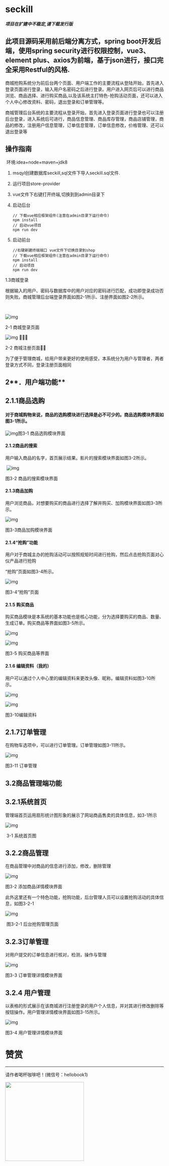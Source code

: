 #  seckill

***项目在扩建中不稳定,请下载发行版***

## 此项目源码采用前后端分离方式，spring boot开发后端，使用spring security进行权限控制，vue3、element plus、axios为前端，基于json进行，接口完全采用Restful的风格.

商城抢购系统分为前后台两个页面、用户端工作的主要流程从登陆开始，首先进入登录页面进行登录，输入用户名密码之后进行登录。用户进入网页后可以进行商品浏览、商品选择、进行购买商品,以及该系统主打特色-抢购活动页面，还可以进入个人中心修改资料、密码，退出登录和订单管理等。

商城管理后台系统的主要流程从登录开始，首先进入登录页面进行登录也可以注册后台登录，进入系统后可进行，商品信息管理、商品库存管理，商品店铺管理，商品的修改，注册用户信息管理，订单信息管理，订单信息修改，价格管理、还可以退出登录等

## 操作指南

​	环境:idea+node+maven+jdk8

1. msqyl创建数据库seckill,sql文件下导人seckill.sql文件.

2. 运行项目store-provider

3. vue文件下右键打开终端,切换到到admin目录下

4. 启动后台

   ```
   // 下载vue相应框架组件(注意在admin目录下运行命令)
   npm install
   // 启动vue项目
   npm run dev
   
   ```

6. 启动前台

   ```npm
   //右键新建终端端口 vue文件下切换目录到shop
   // 下载vue相应框架组件(注意在admin目录下运行命令)
   npm install
   // 启动项目
   npm run dev
   
   ```

   


 

 

 

1.3商城登录

根据输入的用户、密码与数据库中的用户对应的密码进行匹配，成功即登录成功否则失败。商城管理后台端登录界面如图2-1所示、注册界面如图2-2所示。

​             

 

 

![img](https://gitee.com/f1dao/images/raw/master/wps17.jpg) 

2-1 商城登录页面

 

 

![img](https://gitee.com/f1dao/images/raw/master/wps18.jpg) 

2-2 商城注册页面

 

为了便于管理商城，给用户带来更好的使用感受，本系统分为用户与管理者，两者登录方式不同，登录注册页面相同

 

 

 

## **2****．用户端功能**

 

## 2.1.1商品选购

#### 对于商城购物来说，商品的选购模块进行选择是必不可少的。商品选购模块界面如图3-1所示。

 

![img](https://gitee.com/f1dao/images/raw/master/wps19.jpg)图3-1 商品选购模块界面

#### 2.1.2商品的搜索

用户输入商品的名字，首页展示结果。影片的搜索模块界面如图3-2所示。

​          ![img](https://gitee.com/f1dao/images/raw/master/wps20.jpg)

图3-2 商品的搜索模块界面

 

#### 2.1.3商品加购

用户浏览商品，对想要购买的商品进行选择了解并购买、加购模块界面如图3-3所示。

![img](https://gitee.com/f1dao/images/raw/master/wps21.jpg)

图3-3商品加购模块界面

#### 2.1.4“抢购”功能

用户对于商城主办的抢购活动可以按照规矩时间进行抢购，然后点击抢购页面对心仪产品进行抢购

“抢购”页面如图3-4所示。

![img](https://gitee.com/f1dao/images/raw/master/wps22.jpg)

 

 

 

图3-4“抢购”页面

#### 2.1.5 购买商品

购买商品模块是本系统的基本功能也是核心功能，分为选择要购买的商品、数量、生成订单。购买商品等界面如图3-5所示。

![img](https://gitee.com/f1dao/images/raw/master/wps23.jpg)

 

![img](https://gitee.com/f1dao/images/raw/master/wps24.jpg)

图3-5 购买商品等界面

 

 

#### 2.1.6 编辑资料（我的）

用户可以通过个人中心里的编辑资料来更改头像、昵称。编辑资料如图3-10所示。

![img](https://gitee.com/f1dao/images/raw/master/wps25.jpg) 

 

 

 

![img](https://gitee.com/f1dao/images/raw/master/wps26.jpg) 

图3-10编辑资料

## 2.1.7订单管理

 

在购物车选项中，可以进行订单管理。订单管理如图3-11所示。

![img](https://gitee.com/f1dao/images/raw/master/wps27.jpg)

图3-11 订单管理

 

 

 

## **3.2商品管理端功能**

## 3.2.1系统首页

管理端首页运用扇形统计图形象的展示了网站商品售卖的具体信息，如3-1所示

 

![img](https://gitee.com/f1dao/images/raw/master/wps28.jpg) 

​             3-1 系统首页图

 

## 3.2.2商品管理 

在商品管理中对商品的信息进行添加，修改，删除管理

![img](https://gitee.com/f1dao/images/raw/master/wps29.jpg) 

图3-2 添加商品详情模块界面

 

 

此外这里还有一个特色功能，抢购功能，后台管理人员可以设置抢购活动的具体信息，如图3-2-1

![img](https://gitee.com/f1dao/images/raw/master/wps30.jpg) 

​           图3-2-1 后台抢购管理页面

 

 

 

## 3.2.3订单管理

对用户提交的订单信息进行核对，检测，操作与管理

![img](https://gitee.com/f1dao/images/raw/master/wps31.jpg) 

图3-3 订单管理详情模块界面

 

## 3.2.4 用户管理

以表格的形式展示在该商城进行注册登录的用户个人信息，并对其进行修改删除等按钮操作。用户管理详情模块界面如图3-15所示。

![img](https://gitee.com/f1dao/images/raw/master/wps32.jpg) 

图3-4 用户管理详情模块界面

# 赞赏
***
请作者喝杯咖啡吧！(微信号：hellobook1)

<img width="250" src="https://gitee.com/f1dao/images/raw/master/1626671153432.png" alt="">
 

 

 

 